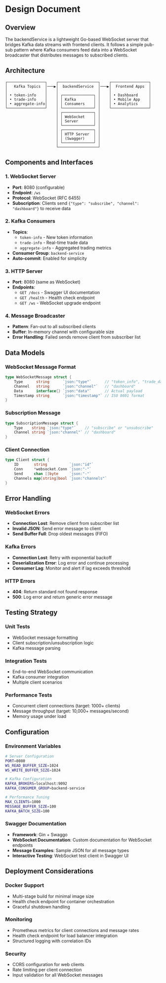 # Design Document

## Overview

The backendService is a lightweight Go-based WebSocket server that bridges Kafka data streams with frontend clients. It follows a simple pub-sub pattern where Kafka consumers feed data into a WebSocket broadcaster that distributes messages to subscribed clients.

## Architecture

```
┌─────────────────┐    ┌──────────────────┐    ┌─────────────────┐
│   Kafka Topics  │───▶│  backendService  │───▶│  Frontend Apps  │
│                 │    │                  │    │                 │
│ • token-info    │    │ ┌──────────────┐ │    │ • Dashboard     │
│ • trade-info    │    │ │ Kafka        │ │    │ • Mobile App    │
│ • aggregate-info│    │ │ Consumers    │ │    │ • Analytics     │
└─────────────────┘    │ └──────────────┘ │    └─────────────────┘
                       │ ┌──────────────┐ │
                       │ │ WebSocket    │ │
                       │ │ Server       │ │
                       │ └──────────────┘ │
                       │ ┌──────────────┐ │
                       │ │ HTTP Server  │ │
                       │ │ (Swagger)    │ │
                       │ └──────────────┘ │
                       └──────────────────┘
```

## Components and Interfaces

### 1. WebSocket Server
- **Port**: 8080 (configurable)
- **Endpoint**: `/ws`
- **Protocol**: WebSocket (RFC 6455)
- **Subscription**: Clients send `{"type": "subscribe", "channel": "dashboard"}` to receive data

### 2. Kafka Consumers
- **Topics**: 
  - `token-info` - New token information
  - `trade-info` - Real-time trade data
  - `aggregate-info` - Aggregated trading metrics
- **Consumer Group**: `backend-service`
- **Auto-commit**: Enabled for simplicity

### 3. HTTP Server
- **Port**: 8080 (same as WebSocket)
- **Endpoints**:
  - `GET /docs` - Swagger UI documentation
  - `GET /health` - Health check endpoint
  - `GET /ws` - WebSocket upgrade endpoint

### 4. Message Broadcaster
- **Pattern**: Fan-out to all subscribed clients
- **Buffer**: In-memory channel with configurable size
- **Error Handling**: Failed sends remove client from subscriber list

## Data Models

### WebSocket Message Format
```go
type WebSocketMessage struct {
    Type      string      `json:"type"`      // "token_info", "trade_data", "aggregate_data"
    Channel   string      `json:"channel"`   // "dashboard"
    Data      interface{} `json:"data"`      // Actual payload
    Timestamp string      `json:"timestamp"` // ISO 8601 format
}
```

### Subscription Message
```go
type SubscriptionMessage struct {
    Type    string `json:"type"`    // "subscribe" or "unsubscribe"
    Channel string `json:"channel"` // "dashboard"
}
```

### Client Connection
```go
type Client struct {
    ID       string          `json:"id"`
    Conn     *websocket.Conn `json:"-"`
    Send     chan []byte     `json:"-"`
    Channels map[string]bool `json:"channels"`
}
```

## Error Handling

### WebSocket Errors
- **Connection Lost**: Remove client from subscriber list
- **Invalid JSON**: Send error message to client
- **Send Buffer Full**: Drop oldest messages (FIFO)

### Kafka Errors
- **Connection Lost**: Retry with exponential backoff
- **Deserialization Error**: Log error and continue processing
- **Consumer Lag**: Monitor and alert if lag exceeds threshold

### HTTP Errors
- **404**: Return standard not found response
- **500**: Log error and return generic error message

## Testing Strategy

### Unit Tests
- WebSocket message formatting
- Client subscription/unsubscription logic
- Kafka message parsing

### Integration Tests
- End-to-end WebSocket communication
- Kafka consumer integration
- Multiple client scenarios

### Performance Tests
- Concurrent client connections (target: 1000+ clients)
- Message throughput (target: 10,000+ messages/second)
- Memory usage under load

## Configuration

### Environment Variables
```bash
# Server Configuration
PORT=8080
WS_READ_BUFFER_SIZE=1024
WS_WRITE_BUFFER_SIZE=1024

# Kafka Configuration
KAFKA_BROKERS=localhost:9092
KAFKA_CONSUMER_GROUP=backend-service

# Performance Tuning
MAX_CLIENTS=1000
MESSAGE_BUFFER_SIZE=100
KAFKA_BATCH_SIZE=100
```

### Swagger Documentation
- **Framework**: Gin + Swaggo
- **WebSocket Documentation**: Custom documentation for WebSocket endpoints
- **Message Examples**: Sample JSON for all message types
- **Interactive Testing**: WebSocket test client in Swagger UI

## Deployment Considerations

### Docker Support
- Multi-stage build for minimal image size
- Health check endpoint for container orchestration
- Graceful shutdown handling

### Monitoring
- Prometheus metrics for client connections and message rates
- Health check endpoint for load balancer integration
- Structured logging with correlation IDs

### Security
- CORS configuration for web clients
- Rate limiting per client connection
- Input validation for all WebSocket messages